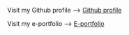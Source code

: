 Visit my Github profile --> [Github profile](github.com/cheongyishien)

Visit my e-portfolio --> [E-portfolio](https://cheongyishien.github.io/)
